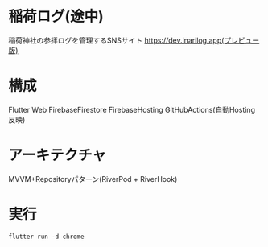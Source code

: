 # 稲荷ログ(途中)

稲荷神社の参拝ログを管理するSNSサイト
https://dev.inarilog.app(プレビュー版)

# 構成
Flutter Web
FirebaseFirestore
FirebaseHosting
GitHubActions(自動Hosting反映)

# アーキテクチャ
MVVM+Repositoryパターン(RiverPod + RiverHook)

# 実行
```
flutter run -d chrome
```
